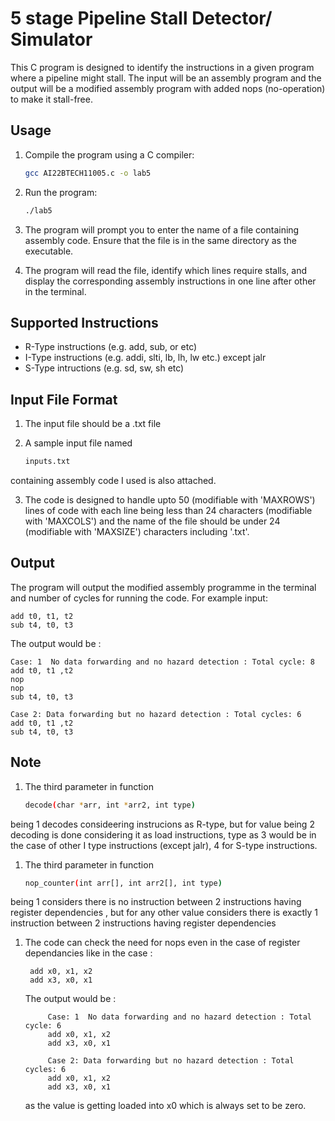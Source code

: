 # 5 stage Pipeline Stall Detector/ Simulator
This C program is designed to identify the instructions in a given program where a pipeline might stall. The input will be an assembly program and the output will be a modified assembly program with added nops (no-operation) to make it stall-free.

## Usage

1. Compile the program using a C compiler:

   ```bash
   gcc AI22BTECH11005.c -o lab5
2. Run the program:

   ```bash
   ./lab5
3. The program will prompt you to enter the name of a file containing assembly code. Ensure that the file is in the same directory as the executable.

4. The program will read the file, identify which lines require stalls, and display the corresponding assembly instructions in one line after other in the terminal.

## Supported Instructions

- R-Type instructions (e.g. add, sub, or etc)
- I-Type instructions (e.g. addi, slti, lb, lh, lw etc.) except jalr
- S-Type intructions (e.g. sd, sw, sh etc)

## Input File Format

1. The input file should be a .txt file

2. A sample input file named 
    ```bash
    inputs.txt
containing assembly code I used is also attached.

3. The code is designed to handle upto 50 (modifiable with 'MAXROWS') lines of code with each line being less than 24 characters (modifiable with 'MAXCOLS') and the name of the file should be under 24 (modifiable with 'MAXSIZE') characters including '.txt'.

## Output

The program will output the modified assembly programme in the terminal and number of cycles for running the code. For example input:

    add t0, t1, t2
    sub t4, t0, t3

The output would be :

    Case: 1  No data forwarding and no hazard detection : Total cycle: 8 
    add t0, t1 ,t2  
    nop 
    nop
    sub t4, t0, t3   
    
    Case 2: Data forwarding but no hazard detection : Total cycles: 6
    add t0, t1 ,t2 
    sub t4, t0, t3 

## Note

1. The third parameter in function 
    ```bash
    decode(char *arr, int *arr2, int type)
being 1 decodes consideering instrucions as R-type, but for value being 2 decoding is done considering it as load instructions, type as 3 would be in the case of other I type instructions (except jalr), 4 for S-type instructions.

1. The third parameter in function 
    ```bash
    nop_counter(int arr[], int arr2[], int type)
being 1 considers there is no instruction between 2 instructions having register dependencies , but for any other value considers there is exactly 1 instruction between 2 instructions having register dependencies 

1. The code can check the need for nops even in the case of register dependancies like in the case :
        
        add x0, x1, x2
        add x3, x0, x1

    The output would be :
    
            Case: 1  No data forwarding and no hazard detection : Total cycle: 6 
            add x0, x1, x2  
            add x3, x0, x1  

            Case 2: Data forwarding but no hazard detection : Total cycles: 6
            add x0, x1, x2 
            add x3, x0, x1 
    as the value is getting loaded into x0 which is always set to be zero.

